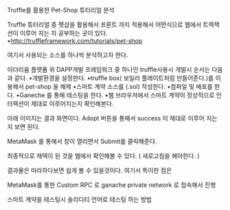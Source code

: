Truffle를 활용한 Pet-Shop 튜터리얼 분석

Truffle 튜터리얼 중 펫샵을 활용해서 프론트 까지 적용해서 어떤식으로 웹에서 트렉잭션이 이루어 지는 지 공부하는 곳이 있다.
•http://truffleframework.com/tutorials/pet-shop

여기서 사용되는 소스를 하나씩 분석하고자 한다.

이더리움 플랫폼 위 DAPP개발 프레임워크 중 하나인 truffle사용시 개발시 순서는 다음과 같다.
•개발환경을 설정한다.
•truffle box( 보일러 플레이트처럼 만들어준다.)를 이용해서 pet-shop 을 해제
•스마트 계약 소스를 (.sol) 작성한다.
•컴파일 및 배포를 한다.
•Ganeche 를 통해 테스팅을 한다.
•웹 브라우저에서 스마트 계약이 정상적으로 인터랙션이 제대로 이루어지는지 확인해본다.

아래 이미지는 결과 화면이다. Adopt 버튼을 통해서 success 이 제대로 이루어 지는 지 보면 된다.




MetaMask 를 통해서 창이 열리면서 Submit를 클릭해준다.



최종적으로 채택이 된 것을 웹에서 확인해볼 수 있다. ( 새로고침을 해야한다. )



결과물은 따라하다보면 쉽게 볼 수 있을것이다. 여기서 특이한 점은


MetaMask를 통한 Custom RPC 로 ganache private network 로 접속해서 진행




스마트 계약을 테스팅시 솔리디티 언어로 테스팅 하는 방법
